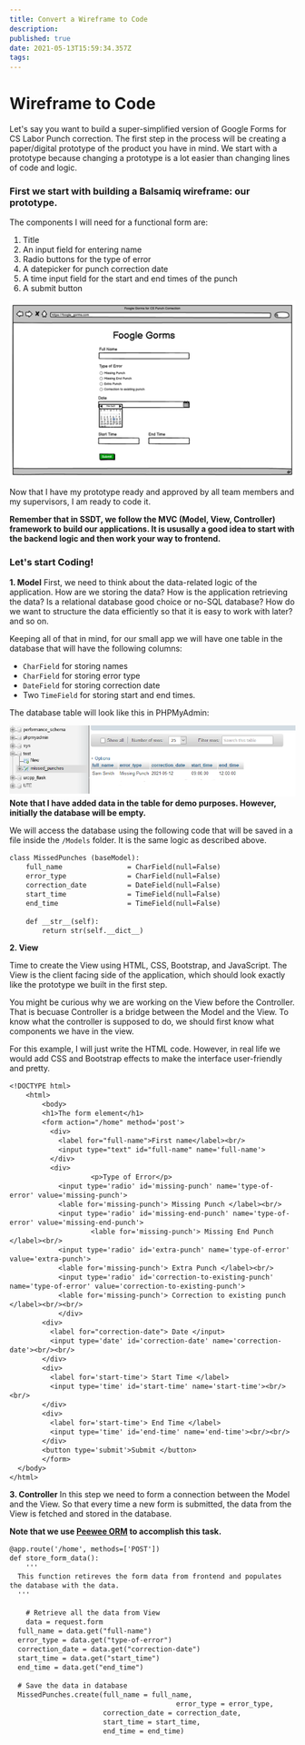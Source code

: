 ```yaml
---
title: Convert a Wireframe to Code
description: 
published: true
date: 2021-05-13T15:59:34.357Z
tags: 
---
```


# Wireframe to Code

Let's say you want to build a super-simplified version of Google Forms for CS Labor Punch correction. The first step in the process will be creating a paper/digital prototype of the product you have in mind. We start with a prototype because changing a prototype is a lot easier than changing lines of code and logic. 

### First we start with building a Balsamiq wireframe: our prototype. 

The components I will need for a functional form are:
1. Title
2. An input field for entering name 
3. Radio buttons for the type of error
4. A datepicker for punch correction date
5. A time input field for the start and end times of the punch 
6. A submit button 

![45.png](/45.png)

Now that I have my prototype ready and approved by all team members and my supervisors, I am ready to code it. 

**Remember that in SSDT, we follow the MVC (Model, View, Controller) framework to build our applications. It is ususally a good idea to start with the backend logic and then work your way to frontend.**

### Let's start Coding! 

**1. Model**
First, we need to think about the data-related logic of the application. How are we storing the data? How is the application retrieving the data? Is a relational database good choice or no-SQL database? How do we want to structure the data efficiently so that it is easy to work with later? and so on. 

Keeping all of that in mind, for our small app we will have one table in the database that will have the following columns:
- `CharField` for storing names
- `CharField` for storing error type 
- `DateField` for storing correction date 
- Two `TimeField` for storing start and end times. 

The database table will look like this in PHPMyAdmin:

![5.png](/5.png)
**Note that I have added data in the table for demo purposes. However, initially the database will be empty.**

We will access the database using the following code that will be saved in a file inside the `/Models` folder. It is the same logic as described above.  

```
class MissedPunches (baseModel):
    full_name                = CharField(null=False)
    error_type               = CharField(null=False)
    correction_date          = DateField(null=False)
    start_time               = TimeField(null=False)
    end_time                 = TimeField(null=False)

    def __str__(self):
        return str(self.__dict__)
```

**2. View**

Time to create the View using HTML, CSS, Bootstrap, and JavaScript. The View is the client facing side of the application, which should look exactly like the prototype we built in the first step. 

You might be curious why we are working on the View before the Controller. That is becuase Controller is a bridge between the Model and the View. To know what the controller is supposed to do, we should first know what components we have in the view. 

For this example, I will just write the HTML code. However, in real life we would add CSS and Bootstrap effects to make the interface user-friendly and pretty. 

```
<!DOCTYPE html>
	<html>
		<body>
    	<h1>The form element</h1>
      	<form action="/home" method='post'>
          <div>
            <label for="full-name">First name</label><br/>
            <input type="text" id="full-name" name='full-name'>
          </div>
          <div>
  					<p>Type of Error</p>
            <input type='radio' id='missing-punch' name='type-of-error' value='missing-punch'>
            <lable for='missing-punch'> Missing Punch </label><br/>
            <input type='radio' id='missing-end-punch' name='type-of-error' value='missing-end-punch'>
    				<lable for='missing-punch'> Missing End Punch </label><br/>
            <input type='radio' id='extra-punch' name='type-of-error' value='extra-punch'>
            <lable for='missing-punch'> Extra Punch </label><br/>
            <input type='radio' id='correction-to-existing-punch' name='type-of-error' value='correction-to-existing-punch'>
            <lable for='missing-punch'> Correction to existing punch </label><br/><br/>
  			</div>
        <div>
          <label for="correction-date"> Date </input>
          <input type='date' id='correction-date' name='correction-date'><br/><br/>
        </div>
        <div>
          <label for='start-time'> Start Time </label>
          <input type='time' id='start-time' name='start-time'><br/><br/>
        </div>
        <div>
          <label for='start-time'> End Time </label>
          <input type='time' id='end-time' name='end-time'><br/><br/>
        </div>
        <button type='submit'>Submit </button>
		</form>
  </body>
</html>
```

**3. Controller**
In this step we need to form a connection between the Model and the View. So that every time a new form is submitted, the data from the View is fetched and stored in the database. 

**Note that we use [Peewee ORM](http://docs.peewee-orm.com/en/latest/) to accomplish this task.** 

```
@app.route('/home', methods=['POST'])
def store_form_data():
	'''
  This function retireves the form data from frontend and populates the database with the data. 
  '''
  
	# Retrieve all the data from View
	data = request.form
  full_name = data.get("full-name")
  error_type = data.get("type-of-error")
  correction_date = data.get("correction-date")
  start_time = data.get("start_time")
  end_time = data.get("end_time")
  
  # Save the data in database
  MissedPunches.create(full_name = full_name, 
  										 error_type = error_type,
                       correction_date = correction_date, 
                       start_time = start_time, 
                       end_time = end_time)
```






